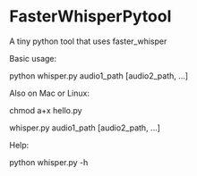 # FasterWhisperPytool
A tiny python tool that uses faster_whisper

Basic usage:

python whisper.py audio1_path \[audio2_path, ...\]

Also on Mac or Linux:

chmod a+x hello.py

whisper.py audio1_path \[audio2_path, ...\]

Help:

python whisper.py -h
